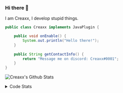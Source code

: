 ### Hi there 👋

I am Creaxx, I develop stupid things. 

```java
public class Creaxx implements JavaPlugin {

    public void onEnable() {
        System.out.println("Hello there!");
    }
    
    public String getContactInfo() {
        return "Message me on discord: Creaxx#0001";
    }
}
```

![Creaxx's Github Stats](https://github-readme-stats.vercel.app/api?username=CreaxxOG&show_icons=true&theme=dark&count_private=true)

<details>
  <summary>Code Stats</summary>

<!--START_SECTION:waka-->
![Code Time](http://img.shields.io/badge/Code%20Time-906%20hrs%2036%20mins-blue)

![Lines of code](https://img.shields.io/badge/From%20Hello%20World%20I%27ve%20Written-2%20Thousand%20lines%20of%20code-blue)

**🐱 My GitHub Data** 

> 🏆 595 Contributions in the Year 2022
 > 
> 📦 227.2 kB Used in GitHub's Storage 
 > 
> 🚫 Not Opted to Hire
 > 
> 📜 3 Public Repositories 
 > 
> 🔑 2 Private Repositories  
 > 
**I'm a Night 🦉** 

```text
🌞 Morning    14 commits     █░░░░░░░░░░░░░░░░░░░░░░░░   3.65% 
🌆 Daytime    177 commits    ███████████░░░░░░░░░░░░░░   46.09% 
🌃 Evening    173 commits    ███████████░░░░░░░░░░░░░░   45.05% 
🌙 Night      20 commits     █░░░░░░░░░░░░░░░░░░░░░░░░   5.21%

```
📅 **I'm Most Productive on Wednesday** 

```text
Monday       51 commits     ███░░░░░░░░░░░░░░░░░░░░░░   13.28% 
Tuesday      65 commits     ████░░░░░░░░░░░░░░░░░░░░░   16.93% 
Wednesday    67 commits     ████░░░░░░░░░░░░░░░░░░░░░   17.45% 
Thursday     49 commits     ███░░░░░░░░░░░░░░░░░░░░░░   12.76% 
Friday       47 commits     ███░░░░░░░░░░░░░░░░░░░░░░   12.24% 
Saturday     49 commits     ███░░░░░░░░░░░░░░░░░░░░░░   12.76% 
Sunday       56 commits     ███░░░░░░░░░░░░░░░░░░░░░░   14.58%

```


📊 **This Week I Spent My Time On** 

```text
💬 Programming Languages: 
Java                     7 hrs 5 mins        ████████████████████░░░░░   82.66% 
TypeScript               42 mins             ██░░░░░░░░░░░░░░░░░░░░░░░   8.28% 
Kotlin                   23 mins             █░░░░░░░░░░░░░░░░░░░░░░░░   4.48% 
XML                      16 mins             ░░░░░░░░░░░░░░░░░░░░░░░░░   3.11% 
YAML                     6 mins              ░░░░░░░░░░░░░░░░░░░░░░░░░   1.29%

🔥 Editors: 
IntelliJ                 8 hrs 34 mins       █████████████████████████   100.0%

```

**I Mostly Code in Java** 

```text
Java                     6 repos             ████████████████░░░░░░░░░   66.67% 
EJS                      1 repo              ██░░░░░░░░░░░░░░░░░░░░░░░   11.11% 
Kotlin                   1 repo              ██░░░░░░░░░░░░░░░░░░░░░░░   11.11% 
Python                   1 repo              ██░░░░░░░░░░░░░░░░░░░░░░░   11.11%

```



 Last Updated on 28/09/2022 18:38:33 UTC
<!--END_SECTION:waka-->
</details>
